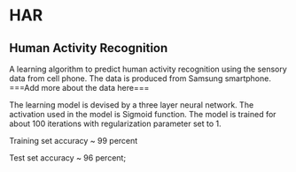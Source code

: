 # HAR
## Human Activity Recognition

A learning algorithm to predict human activity recognition using the sensory data from cell phone.
The data is produced from Samsung smartphone. ===Add more about the data here===

The learning model is devised by a three layer neural network. The activation used in the model is Sigmoid function.
The model is trained for about 100 iterations with regularization parameter set to 1.

Training set accuracy ~ 99 percent

Test set accuracy ~ 96 percent;



